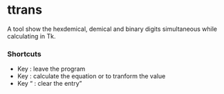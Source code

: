 # ttrans
  A tool show the hexdemical, demical and binary digits simultaneous while calculating in Tk.
### Shortcuts
  * Key <ESC> :  leave the program
  * Key <Enter> :  calculate the equation or to tranform the value
  * Key <q> : clear the entry

